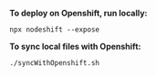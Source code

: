 **To deploy on Openshift, run locally:**
```
npx nodeshift --expose
```

**To sync local files with Openshift:**
```
./syncWithOpenshift.sh
```
